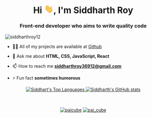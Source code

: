 <h1 align="center"
	>Hi <img src="https://raw.githubusercontent.com/ABSphreak/ABSphreak/master/gifs/Hi.gif" width="30px">, I'm Siddharth Roy
</h1>
<h3 align="center">Front-end developer who aims to write quality code</h3>
<p align="left"> <img src="https://komarev.com/ghpvc/?username=siddharthroy12" alt="siddharthroy12" /> </p>

- 👨‍💻 All of my projects are available at [Github](https://github.com/siddharthroy12?tab=repositories)

- 💬 Ask me about **HTML, CSS, JavaScript, React**

- 📫 How to reach me **siddharthroy36912@gmail.com**

- ⚡ Fun fact **sometimes humorous**

<div align="center">
	<a align="top" href="https://github.com/anuraghazra/github-readme-stats">
		<img src="https://github-readme-stats.vercel.app/api/top-langs/?username=siddharthroy12&theme=dracula&layout=compact&title_color=fff&icon_color=79ff97&text_color=9f9f9f&bg_color=151515" alt="Siddhart's Top Languages" />
	</a>
	<a align="top" href="https://github.com/anuraghazra/github-readme-stats">
		<img align="top" src="https://github-readme-stats.vercel.app/api?username=siddharthroy12&show_icons=true&theme=dracula&title_color=fff&icon_color=79ff97&text_color=9f9f9f&bg_color=151515" alt="Siddharth's GitHub stats" />
	</a>
</div>

<br />
<br />

<p align="center">
	<a href="https://twitter.com/Siddharth_Roy12" target="blank"><img align="center" src="https://cdn.jsdelivr.net/npm/simple-icons@3.0.1/icons/twitter.svg" alt="paicube" height="20" width="20" /></a>
	<a href="https://instagram.com/siddharthroy12" target="blank"><img align="center" src="https://cdn.jsdelivr.net/npm/simple-icons@3.0.1/icons/instagram.svg" alt="pai_cube" height="20" width="20" /></a>
</p>
